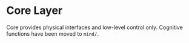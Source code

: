 # Core Layer

Core provides physical interfaces and low-level control only. Cognitive
functions have been moved to `mind/`.
